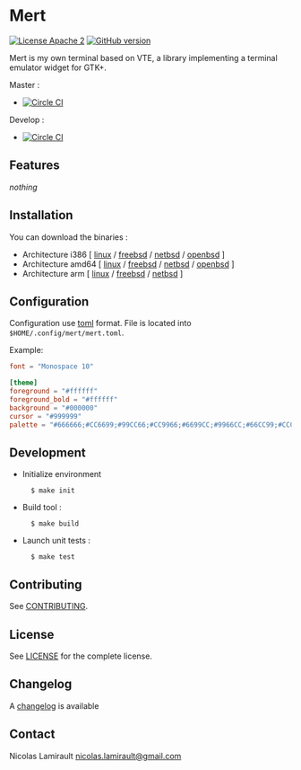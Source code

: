 # Mert

[![License Apache 2][badge-license]](LICENSE)
[![GitHub version](https://badge.fury.io/gh/nlamirault%2Fmert.svg)](https://badge.fury.io/gh/nlamirault%2Fmert)

Mert is my own terminal based on VTE, a library implementing a terminal emulator widget for GTK+.


Master :
* [![Circle CI](https://circleci.com/gh/nlamirault/mert/tree/master.svg?style=svg)](https://circleci.com/gh/nlamirault/mert/tree/master)

Develop :
* [![Circle CI](https://circleci.com/gh/nlamirault/mert/tree/develop.svg?style=svg)](https://circleci.com/gh/nlamirault/mert/tree/develop)


## Features

*nothing*

## Installation

You can download the binaries :

* Architecture i386 [ [linux](https://bintray.com/artifact/download/nlamirault/oss/enigma_linux_386) / [freebsd](https://bintray.com/artifact/download/nlamirault/oss/enigma_freebsd_386) / [netbsd](https://bintray.com/artifact/download/nlamirault/oss/enigma_netbsd_386) / [openbsd](https://bintray.com/artifact/download/nlamirault/oss/enigma_openbsd_386) ]
* Architecture amd64 [ [linux](https://bintray.com/artifact/download/nlamirault/oss/enigma_linux_amd64) / [freebsd](https://bintray.com/artifact/download/nlamirault/oss/enigma_freebsd_amd64) / [netbsd](https://bintray.com/artifact/download/nlamirault/oss/enigma_netbsd_amd64) / [openbsd](https://bintray.com/artifact/download/nlamirault/oss/enigma_openbsd_amd64) ]
* Architecture arm [ [linux](https://bintray.com/artifact/download/nlamirault/oss/enigma_linux_arm) / [freebsd](https://bintray.com/artifact/download/nlamirault/oss/enigma_freebsd_arm) / [netbsd](https://bintray.com/artifact/download/nlamirault/oss/enigma_netbsd_arm) ]


## Configuration

Configuration use [toml][] format. File is located into `$HOME/.config/mert/mert.toml`.

Example:

```toml
font = "Monospace 10"

[theme]
foreground = "#ffffff"
foreground_bold = "#ffffff"
background = "#000000"
cursor = "#999999"
palette = "#666666;#CC6699;#99CC66;#CC9966;#6699CC;#9966CC;#66CC99;#CCCCCC;#999999;#FF99CC;#CF062B;#CCFF99;#FFCC99;#99CCFF;#CC99FF;#99FFCC;#FFFFFF"

```

## Development

* Initialize environment

        $ make init

* Build tool :

        $ make build

* Launch unit tests :

        $ make test


## Contributing

See [CONTRIBUTING](CONTRIBUTING.md).


## License

See [LICENSE](LICENSE) for the complete license.


## Changelog

A [changelog](ChangeLog.md) is available


## Contact

Nicolas Lamirault <nicolas.lamirault@gmail.com>




[badge-license]: https://img.shields.io/badge/license-Apache2-green.svg?style=flat

[toml]: https://github.com/toml-lang/toml
